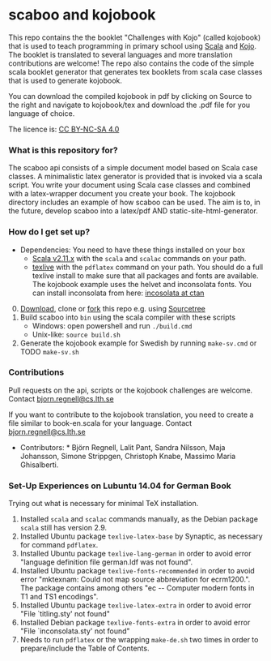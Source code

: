 # scaboo and kojobook #
 
This repo contains the the booklet "Challenges with Kojo" (called kojobook) that is used to teach programming in primary school using [Scala](http://scala-lang.org/) and [Kojo](http://www.kogics.net/kojo). The booklet is translated to several languages and more translation contributions are welcome! The repo also contains the code of the simple scala booklet generator that generates tex booklets from scala case classes that is used to generate kojobook.

You can download the compiled kojobook in pdf by clicking on Source to the right and navigate to kojobook/tex and download the .pdf file for you language of choice.

The licence is: [CC BY-NC-SA 4.0](http://creativecommons.org/licenses/by-nc-sa/4.0/)

### What is this repository for? ###

The scaboo api consists of a simple document model based on Scala case classes. A minimalistic latex generator is provided that is invoked via a scala script. You write your document using Scala case classes and combined with a latex-wrapper document you create your book. The kojobook directory includes an example of how scaboo can be used. The aim is to, in the future, develop scaboo into a latex/pdf AND static-site-html-generator.

### How do I get set up? ###

* Dependencies: You need to have these things installed on your box
    * [Scala v2.11.x](http://scala-lang.org/download/) with the `scala` and `scalac` commands on your path.
    * [texlive](https://www.tug.org/texlive/acquire-netinstall.html) with the `pdflatex` command on your path. You should do a full texlive install to make sure that all packages and fonts are available. The kojobook example uses the helvet and inconsolata fonts. You can install inconsolata from here: [incosolata at ctan](http://www.ctan.org/tex-archive/fonts/inconsolata/)

0. [Download](https://bitbucket.org/bjornregnell/scaboo/downloads), clone or [fork](https://bitbucket.org/bjornregnell/scaboo/fork) this repo e.g. using [Sourcetree](http://www.sourcetreeapp.com/)
0. Build scaboo into `bin` using the scala compiler with these scripts
    * Windows: open powershell and run `./build.cmd`
    * Unix-like: `source build.sh`
0. Generate the kojobook example for Swedish by running `make-sv.cmd` or TODO `make-sv.sh`

### Contributions  ###

Pull requests on the api, scripts or the kojobook challenges are welcome. Contact bjorn.regnell@cs.lth.se

If you want to contribute to the kojobook translation, you need to create a file similar to book-en.scala for your language. Contact bjorn.regnell@cs.lth.se

* Contributors: * Björn Regnell, Lalit Pant, Sandra Nilsson, Maja Johansson, Simone Strippgen, Christoph Knabe, Massimo Maria Ghisalberti.

### Set-Up Experiences on Lubuntu 14.04 for German Book ###

Trying out what is necessary for minimal TeX installation.

1. Installed `scala` and `scalac` commands manually, as the Debian package `scala` still has version 2.9.
2. Installed Ubuntu package `texlive-latex-base` by Synaptic, as necessary for command `pdflatex`.
3. Installed Ubuntu package `texlive-lang-german` in order to avoid error "language definition file german.ldf was not found".
4. Installed Ubuntu package `texlive-fonts-recommended` in order to avoid error "mktexnam: Could not map source abbreviation  for ecrm1200.". The package contains among others "ec -- Computer modern fonts in T1 and TS1 encodings".
5. Installed Ubuntu package `texlive-latex-extra` in order to avoid error "File `titling.sty' not found"
6. Installed Debian package `texlive-fonts-extra` in order to avoid error "File `inconsolata.sty' not found"
7. Needs to run `pdflatex` or the wrapping `make-de.sh` two times in order to prepare/include the Table of Contents.